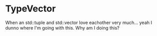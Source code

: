 # TypeVector
When an std::tuple and std::vector love eachother very much... yeah I dunno where I'm going with this. Why am I doing this?
